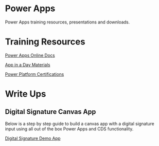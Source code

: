 # Power Apps

Power Apps training resources, presentations and downloads.

# Training Resources
[Power Apps Online Docs](https://docs.microsoft.com/power-apps/start-building)

[App in a Day Materials](https://aka.ms/appinaday)

[Power Platform Certifications](https://docs.microsoft.com/en-us/learn/certifications/browse/?products=power-platform)

# Write Ups

## Digital Signature Canvas App
Below is a step by step guide to build a canvas app with a digital signature input using all out of the box Power Apps and CDS functionality.

[Digital Signature Demo App](WriteUps/DigitalSignatures.md)
